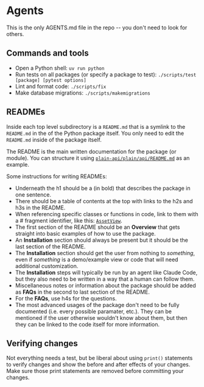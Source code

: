 # Agents

This is the only AGENTS.md file in the repo -- you don't need to look for others.

## Commands and tools

- Open a Python shell: `uv run python`
- Run tests on all packages (or specify a package to test): `./scripts/test [package] [pytest options]`
- Lint and format code: `./scripts/fix`
- Make database migrations: `./scripts/makemigrations`

## READMEs

Inside each top level subdirectory is a `README.md` that is a symlink to the `README.md` in the of the Python package itself. You only need to edit the `README.md` inside of the package itself.

The README is the main written documentation for the package (or module). You can structure it using [`plain-api/plain/api/README.md`](/plain/plain/assets/README.md) as an example.

Some instructions for writing READMEs:

- Underneath the h1 should be a **<short description>** (in bold) that describes the package in one sentence.
- There should be a table of contents at the top with links to the h2s and h3s in the README.
- When referencing specific classes or functions in code, link to them with a # fragment identifier, like this: [`AssetView`](./views.py#AssetView).
- The first section of the README should be an **Overview** that gets straight into basic examples of how to use the package.
- An **Installation** section should always be present but it should be the last section of the README.
- The **Installation** section should get the user from nothing to _something_, even if _something_ is a demo/example view or code that will need additional customization.
- The **Installation** steps will typically be run by an agent like Claude Code, but they also need to be written in a way that a human can follow them.
- Miscellaneous notes or information about the package should be added as **FAQs** in the second to last section of the README.
- For the **FAQs**, use h4s for the questions.
- The most advanced usages of the package don't need to be fully documented (i.e. every possible paramater, etc.). They can be mentioned if the user otherwise wouldn't know about them, but then they can be linked to the code itself for more information.

## Verifying changes

Not everything needs a test, but be liberal about using `print()` statements to verify changes and show the before and after effects of your changes. Make sure those print statements are removed before committing your changes.
